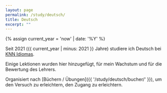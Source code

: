 ```yaml
---
layout: page
permalink: /study/deutsch/
title: Deutsch
excerpt: ""
---
```


{% assign current_year = 'now' | date: '%Y' %}

Seit 2021 ({{ current_year | minus: 2021 }} Jahre) studiere ich Deutsch bei [KNN Idiomas](https://www.google.com/url?sa=t&rct=j&q=&esrc=s&source=web&cd=&cad=rja&uact=8&ved=2ahUKEwjE0tnq7Pv8AhWqH7kGHYFVDb4QFnoECAoQAQ&url=https%3A%2F%2Fwww.knnidiomas.com.br%2F&usg=AOvVaw3cxmvV72cREO-V_XH0ewQE).

Einige Lektionen wurden hier hinzugefügt, für mein Wachstum und für die Bewertung des Lehrers.

Organisiert nach [Büchern / Übungen]({{ '/study/deutsch/bucher/' }}), um den Versuch zu erleichtern, den Zugang zu erleichtern.

